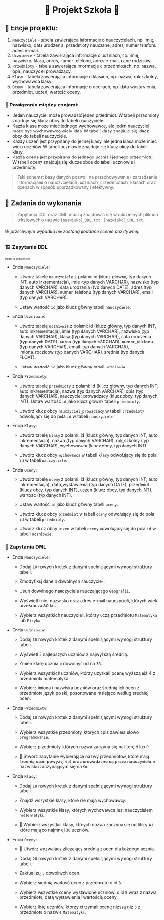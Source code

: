 <div align="center">

# 🎒 Projekt Szkoła 🏫

</div>

## 🚧 Encje projektu:

1. ``Nauczyciele`` - tabela zawierająca informacje o nauczycielach, np. imię, nazwisko, data urodzenia, przedmioty nauczane, adres, numer telefonu, adres e-mail.
2. ``Uczniowie`` - tabela zawierająca informacje o uczniach, np. imię, nazwisko, klasa, adres, numer telefonu, adres e-mail, dane rodziców.
3. ``Przedmioty`` - tabela zawierająca informacje o przedmiotach, np. nazwa, opis, nauczyciel prowadzący.
4. ``Klasy`` - tabela zawierająca informacje o klasach, np. nazwa, rok szkolny, wychowawca klasy.
5. ``Oceny`` - tabela zawierająca informacje o ocenach, np. data wystawienia, przedmiot, uczeń, wartość oceny.

### 🔗 Powiązania między encjami:

- Jeden nauczyciel może prowadzić jeden przedmiot. W tabeli przedmioty znajduje się klucz obcy do tabeli nauczyciele.
- Każda klasa może mieć jednego wychowawcę, ale jeden nauczyciel może być wychowawcą wielu klas. W tabeli klasy znajduje się klucz obcy do tabeli nauczyciele.
- Każdy uczeń jest przypisany do jednej klasy, ale jedna klasa może mieć wielu uczniów. W tabeli uczniowie znajduje się klucz obcy do tabeli klasy.
- Każda ocena jest przypisana do jednego ucznia i jednego przedmiotu. W tabeli oceny znajdują się klucze obce do tabeli uczniowie i przedmioty.

> Taki schemat bazy danych pozwoli na przechowywanie i zarządzanie informacjami o nauczycielach, uczniach, przedmiotach, klasach oraz ocenach w sposób uporządkowany i efektywny.

## 🌟 Zadania do wykonania

> Zapytania DDL oraz DML muszą znajdować się w oddzielnych plikach tekstowych o nazwie ``[nazwisko]_DDL.txt`` i ``[nazwisko]_DML.txt``.
 
###### W przeciwnym wypadku nie zostaną poddane ocenie pozytywnej.

### 🏗️ Zapytania DDL
<sup><sup><sup>(rogal to beztalencie)</sup></sup></sup>

- Encja ``Nauczyciele``:

    - Utwórz tabelę ``nauczyciele`` z polami: id (klucz główny, typ danych INT, auto inkrementacja), imie (typ danych VARCHAR), nazwisko (typ danych VARCHAR), data urodzenia (typ danych DATE), adres (typ danych VARCHAR), numer_telefonu (typ danych VARCHAR), email (typ danych VARCHAR).

    - Ustaw wartość ``id`` jako klucz główny tabeli ``nauczyciele``.

- Encja ``Uczniowie``:

    - Utwórz tabelę ``uczniowie`` z polami: id (klucz główny, typ danych INT, auto inkrementacja), imie (typ danych VARCHAR), nazwisko (typ danych VARCHAR), klasa (typ danych VARCHAR), data urodzenia (typ danych DATE), adres (typ danych VARCHAR), numer_telefonu (typ danych VARCHAR), email (typ danych VARCHAR), imiona_rodzicow (typ danych VARCHAR), srednia (typ danych FLOAT).

    - Ustaw wartość ``id`` jako klucz główny tabeli ``uczniowie``.

- Encja ``Przedmioty``:

    - Utwórz tabelę ``przedmioty`` z polami: id (klucz główny, typ danych INT, auto inkrementacja), nazwa (typ danych VARCHAR), opis (typ danych VARCHAR), nauczyciel_prowadzacy (klucz obcy, typ danych INT).
    Ustaw wartość ``id`` jako klucz główny tabeli ``przedmioty``.

    - Utwórz klucz obcy ``nauczyciel_prowadzacy`` w tabeli ``przedmioty`` odwołujący się do pola ``id`` w tabeli ``nauczyciele``.

- Encja ``Klasy``:

    - Utwórz tabelę ``klasy`` z polami: id (klucz główny, typ danych INT, auto inkrementacja), nazwa (typ danych VARCHAR), rok_szkolny (typ danych VARCHAR), wychowawca (klucz obcy, typ danych INT).

    - Utwórz klucz obcy ``wychowawca`` w tabeli ``klasy`` odwołujący się do pola ``id`` w tabeli ``nauczyciele``.

- Encja ``Oceny``:

    - Utwórz tabelę ``oceny`` z polami: id (klucz główny, typ danych INT, auto inkrementacja), data_wystawienia (typ danych DATE), przedmiot (klucz obcy, typ danych INT), uczen (klucz obcy, typ danych INT), wartosc (typ danych INT).

    - Ustaw wartość ``id`` jako klucz główny tabeli ``oceny``.

    - Utwórz klucz obcy ``przedmiot`` w tabeli ``oceny`` odwołujący się do pola ``id`` w tabeli ``przedmioty``.

    - Utwórz klucz obcy ``uczen`` w tabeli ``oceny`` odwołujący się do pola ``id`` w tabeli ``uczniowie``.

### 🔧 Zapytania DML


- Encja ``Nauczyciele``:

    - Dodaj ``10`` nowych krotek z danymi spełniającymi wymogi struktury tabeli.
    
    - Zmodyfikuj dane ``3`` dowolnych nauczycieli.

    - Usuń dowolnego nauczyciela nauczającego ``Geografii``.

    - Wyświetl imie, nazwisko oraz adres e-mail nauczycieli, których wiek przekracza 30 lat.

    - Wybierz wszystkich nauczycieli, którzy uczą przedmiotu ``Matematyka`` lub ``Fizyka``.

- Encja ``Uczniowie``:

    - Dodaj ``10`` nowych krotek z danymi spełniającymi wymogi struktury tabeli.

    - Wyświetl 3 najlepszych uczniów z najwyższą średnią.

    - Zmień klasę ucznia o dowolnym id na ``3B``.

    - Wybierz wszystkich uczniów, którzy uzyskali ocenę wyższą niż 4 z przedmiotu matematyka.

    - Wybierz imiona i nazwiska uczniów oraz średnią ich ocen z przedmiotu język polski, posortowane malejąco według średniej ocen.

- Encja ``Przedmioty``:

    - Dodaj ``10`` nowych krotek z danymi spełniającymi wymogi struktury tabeli.

    - Wybierz wszystkie przedmioty, których opis zawiera słowo ``programowanie``.

    - Wybierz przedmioty, których nazwa zaczyna się na literę ``M`` lub ``P``.

    - 🌟 Stwórz zapytanie wybierające nazwy przedmiotów, które mają średnią ocen powyżej ``4.5`` oraz prowadzone są przez nauczyciela o nazwisku zaczynającym się na ``Ko``.

- Encja ``Klasy``:

    - Dodaj ``10`` nowych krotek z danymi spełniającymi wymogi struktury tabeli.

    - Znajdź wszystkie klasy, które nie mają wychowawcy.

    - Wybierz wszystkie klasy, których wychowawca jest nauczycielem matematyki.

    - 🌟 Wybierz wszystkie klasy, których nazwa zaczyna się od litery ``A`` i które mają co najmniej ``30`` uczniów.


- Encja ``Oceny``:

    - 🌟 Utwórz wyzwalacz zliczający średnią z ocen dla każdego ucznia. 

    - Dodaj ``20`` nowych krotek z danymi spełniającymi wymogi struktury tabeli.

    - Zaktualizuj ``5`` dowolnych ocen. 

    - Wybierz średnią wartość ocen z przedmiotu o id ``3``.

    - Wybierz wszystkie oceny wystawione uczniowi o id ``5`` wraz z nazwą przedmiotu, datą wystawienia i wartością oceny.

    - Wybierz listę uczniów, którzy otrzymali ocenę niższą niż ``3`` z przedmiotu o nazwie ``Matematyka``.
